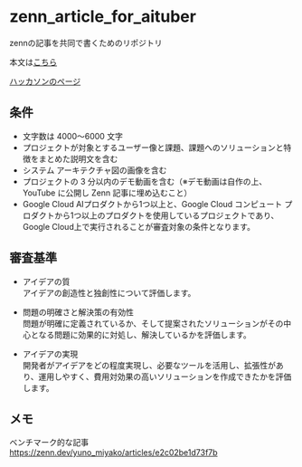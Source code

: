 # zenn_article_for_aituber
zennの記事を共同で書くためのリポジトリ

本文は[こちら](Article.md)

[ハッカソンのページ](https://zenn.dev/hackathons/2024-google-cloud-japan-ai-hackathon)


## 条件
- 文字数は 4000～6000 文字
- プロジェクトが対象とするユーザー像と課題、課題へのソリューションと特徴をまとめた説明文を含む
- システム アーキテクチャ図の画像を含む
- プロジェクトの 3 分以内のデモ動画を含む（※デモ動画は自作の上、YouTube に公開し Zenn 記事に埋め込むこと）
- Google Cloud AIプロダクトから1つ以上と、Google Cloud コンピュート プロダクトから1つ以上のプロダクトを使用しているプロジェクトであり、Google Cloud上で実行されることが審査対象の条件となります。

## 審査基準
- アイデアの質\
アイデアの創造性と独創性について評価します。

- 問題の明確さと解決策の有効性\
問題が明確に定義されているか、そして提案されたソリューションがその中心となる問題に効果的に対処し、解決しているかを評価します。

- アイデアの実現\
開発者がアイデアをどの程度実現し、必要なツールを活用し、拡張性があり、運用しやすく、費用対効果の高いソリューションを作成できたかを評価します。

## メモ
ベンチマーク的な記事\
https://zenn.dev/yuno_miyako/articles/e2c02be1d73f7b